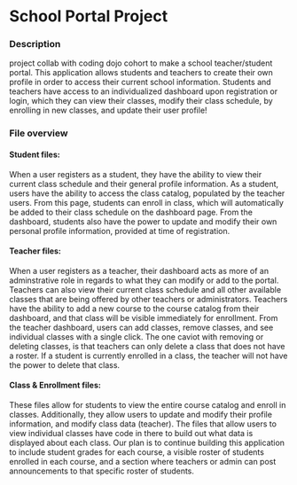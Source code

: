 # School Portal Project
<h3>Description</h3>
project collab with coding dojo cohort to make a school teacher/student portal. This application allows students and teachers to create their own profile in order to access their current school information. Students and teachers have access to an individualized dashboard upon registration or login, which they can view their classes, modify their class schedule, by enrolling in new classes, and update their user profile!
<h3>File overview</h3>
<h4>Student files:</h4>
When a user registers as a student, they have the ability to view their current class schedule and their general profile information. As a student, users have the ability to access the class catalog, populated by the teacher users. From this page, students can enroll in class, which will automatically be added to their class schedule on the dashboard page. From the dashboard, students also have the power to update and modify their own personal profile information, provided at time of registration.


<h4>Teacher files:</h4>
When a user registers as a teacher, their dashboard acts as more of an adminstrative role in regards to what they can modify or add to the portal. Teachers can also view their current class schedule and all other available classes that are being offered by other teachers or administrators. Teachers have the ability to add a new course to the course catalog from their dashboard, and that class will be visible immediately for enrollment. From the teacher dashboard, users can add classes, remove classes, and see individual classes with a single click. The one caviot with removing or deleting classes, is that teachers can only delete a class that does not have a roster. If a student is currently enrolled in a class, the teacher will not have the power to delete that class. 

<h4>Class & Enrollment files:</h4>
These files allow for students to view the entire course catalog and enroll in classes. Additionally, they allow users to update and modify their profile information, and modify class data (teacher). The files that allow users to view individual classes have code in there to build out what data is displayed about each class. Our plan is to continue building this application to include student grades for each course, a visible roster of students enrolled in each course, and a section where teachers or admin can post announcements to that specific roster of students.

